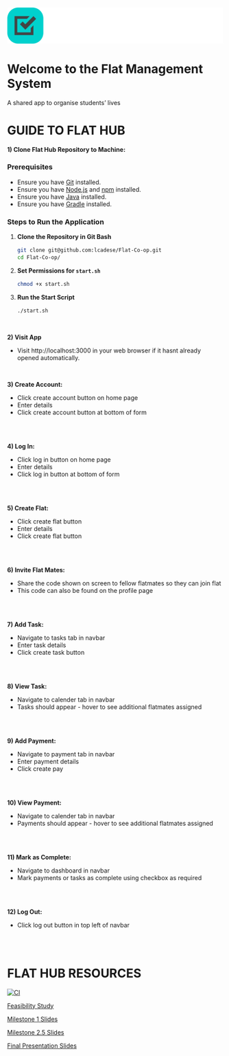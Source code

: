 ![Flat Management System Logo](Frontend\flat-management-frontend\public\flathub-logo-zip-file\png\logo-no-background.png)

# Welcome to the Flat Management System
A shared app to organise students’ lives




# GUIDE TO FLAT HUB

**1) Clone Flat Hub Repository to Machine:** 
### Prerequisites
- Ensure you have [Git](https://git-scm.com/downloads) installed.
- Ensure you have [Node.js](https://nodejs.org/) and [npm](https://www.npmjs.com/get-npm) installed.
- Ensure you have [Java](https://www.oracle.com/nz/java/technologies/downloads/) installed.
- Ensure you have [Gradle](https://gradle.org/install/) installed.

### Steps to Run the Application

1. **Clone the Repository in Git Bash**
    
    ```sh
    git clone git@github.com:lcadese/Flat-Co-op.git
    cd Flat-Co-op/
    ```

2. **Set Permissions for `start.sh`**
    ```sh
    chmod +x start.sh
    ```

3. **Run the Start Script**
    ```sh
    ./start.sh
    ```
<br>


**2) Visit App**
- Visit http://localhost:3000 in your web browser if it hasnt already opened automatically.  
<br>

**3) Create Account:**
- Click create account button on home page
- Enter details
- Click create account button at bottom of form
<br>
<br>

**4)  Log In:**
- Click log in button on home page
- Enter details
- Click log in button at bottom of form
<br>
<br>

**5) Create Flat:**
- Click create flat button
- Enter details
- Click create flat button
<br>
<br>


**6) Invite Flat Mates:**
- Share the code shown on screen to fellow flatmates so they can join flat 
- This code can also be found on the profile page
<br>
<br>

**7) Add Task:**
- Navigate to tasks tab in navbar
- Enter task details
- Click create task button
<br>
<br>

**8) View Task:**
- Navigate to calender tab in navbar
- Tasks should appear - hover to see additional flatmates assigned
<br>
<br>

**9) Add Payment:**
- Navigate to payment tab in navbar
- Enter payment details
- Click create pay
<br>
<br>

**10) View Payment:**
- Navigate to calender tab in navbar
- Payments should appear - hover to see additional flatmates assigned
<br>
<br>

**11) Mark as Complete:**
- Navigate to dashboard in navbar
- Mark payments or tasks as complete using checkbox as required
<br>
<br>

**12) Log Out:**
- Click log out button in top left of navbar



<br>
<br>

# FLAT HUB RESOURCES

[![CI](https://github.com/lcadese/Flat-Co-op/actions/workflows/gradle.yml/badge.svg?branch=main)](https://github.com/lcadese/Flat-Co-op/actions/workflows/gradle.yml)

[Feasibility Study](https://docs.google.com/document/d/1v9Tw4Ltn0yRUwumZ-bjPKNyZb1GMgd2czavlDw4zOhU/edit)

[Milestone 1 Slides](https://docs.google.com/presentation/d/1lBpntEKT-qJhh_yhGnO01gX-YvSJ_nLBGLA6onixSPc/edit#slide=id.g26bfd092671_0_4744)

[Milestone 2.5 Slides](https://docs.google.com/presentation/d/1Qgc3WGZGrKrhpDWpHIndx_89exMNIFvN3chPMsavNBM/edit?usp=sharing)

[Final Presentation Slides](https://docs.google.com/presentation/d/1F3PMVmFSD-gOTRjP4JCRCvr4gBBWTXIz2WZdkMj_X4c/edit?usp=sharing)
